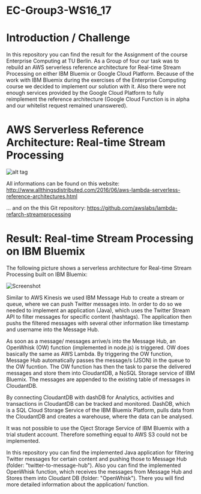 # EC-Group3-WS16_17

# Introduction / Challenge

In this repository you can find the result for the Assignment of the course Enterprise Computing at TU Berlin. As a Group of four our task was to rebuild an AWS serverless reference architecture for Real-time Stream Processing on either IBM Bluemix or Google Cloud Platform. Because of the work with IBM Bluemix during the exercises of the Enterprise Computing course we decided to implement our solution with it. Also there were not enough services provided by the Google Cloud Platform to fully reimplement the reference architecture (Google Cloud Function is in alpha and our whitelist request remained unanswered).

# AWS Serverless Reference Architecture: Real-time Stream Processing

![alt tag](https://cloud.githubusercontent.com/assets/23037714/22731047/97400040-ede9-11e6-8edb-bf801c778672.png)

All informations can be found on this website: http://www.allthingsdistributed.com/2016/06/aws-lambda-serverless-reference-architectures.html

... and on the this Git repository: https://github.com/awslabs/lambda-refarch-streamprocessing

# Result: Real-time Stream Processing on IBM Bluemix

The following picture shows a serverless architecture for Real-time Stream Processing built on IBM Bluemix: 

![Screenshot](https://cloud.githubusercontent.com/assets/19613306/22619178/44d8ca3c-eaef-11e6-92ab-2778f3623527.png)

Similar to AWS Kinesis we used IBM Message Hub to create a stream or queue, where we can push Twitter messages into. In order to do so we needed to implement an application (Java), which uses the Twitter Stream API to filter messages for specific content (hashtags). The application then pushs the filtered messages with several other information like timestamp and username into the Message Hub. 

As soon as a message/ messages arrive/s into the Message Hub, an OpenWhisk (OW) function (implemented in node.js) is triggered. OW does basically the same as AWS Lambda. By triggering the OW function, Message Hub automatically passes the message/s (JSON) in the queue to the OW fucntion. The OW function has then the task to parse the delivered messages and store them into CloudantDB, a NoSQL Storage service of IBM Bluemix. The messages are appended to the existing table of messages in CloudantDB.

By connecting CloudantDB with dashDB for Analytics, activities and transactions in CloudantDB can be tracked and monitored. DashDB, which is a SQL Cloud Storage Service of the IBM Bluemix Platform, pulls data from the CloudantDB and creates a warehouse, where the data can be analysed.

It was not possible to use the Oject Storage Service of IBM Bluemix with a trial student account. Therefore something equal to AWS S3 could not be implemented. 

In this repository you can find the implemented Java application for filtering Twitter messages for certain content and pushing those to Message Hub (folder: "twitter-to-message-hub"). Also you can find the implemented OpenWhisk function, which receives the messages from Message Hub and Stores them into Cloudant DB (folder: "OpenWhisk"). There you will find more detailed information about the application/ function.

